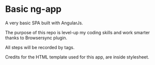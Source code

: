 # Basic ng-app
A very basic SPA built with AngularJs. 

The purpose of this repo is level-up my coding skills and work smarter thanks to Browsersync plugin.

All steps will be recorded by tags.

Credits for the HTML template used for this app, are inside stylesheet.